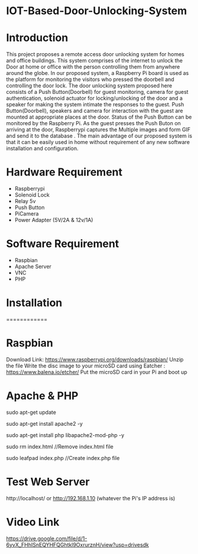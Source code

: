 # IOT-Based-Door-Unlocking-System
Introduction
============
This project proposes a remote access door unlocking system for homes and office buildings. This system comprises of the internet to unlock the Door at home or office with the person controlling them from anywhere around the globe. In our proposed system, a Raspberry Pi board is used as the platform for monitoring the visitors who pressed the doorbell and controlling the door lock. The door unlocking system proposed here consists of a Push Button(Doorbell)  for guest monitoring, camera for guest authentication, solenoid actuator for locking/unlocking of the door and a speaker for making the system intimate the responses to the guest. Push Button(Doorbell), speakers and camera for interaction with the guest are mounted at appropriate places at the door. Status of the Push Button can be monitored by the Raspberry Pi. As the guest presses the Push Buton on arriving at the door, Raspberrypi captures the Multiple images and form GIF and send it to the database . The main advantage of our proposed system is that it can be easily used in home without requirement of any new software installation and configuration.

Hardware Requirement
===================
* Raspberrypi
* Solenoid Lock
* Relay 5v
* Push Button
* PiCamera
* Power Adapter (5V/2A & 12v/1A)

Software Requirement
===================
* Raspbian
* Apache Server
* VNC
* PHP

# Installation
============

Raspbian
========
Download Link: https://www.raspberrypi.org/downloads/raspbian/
Unzip the file
Write the disc image to your microSD card using Eatcher : https://www.balena.io/etcher/
Put the microSD card in your Pi and boot up


Apache & PHP
===========
sudo apt-get update

sudo apt-get install apache2 -y

sudo apt-get install php libapache2-mod-php -y

sudo rm index.html //Remove index.html file

sudo leafpad index.php  //Create index.php file

Test Web Server
==============
http://localhost/ or http://192.168.1.10 (whatever the Pi's IP address is)

Video Link
===========
https://drive.google.com/file/d/1-6yvX_FHhISnEQYHFQGhtkl9OxrurznH/view?usp=drivesdk
